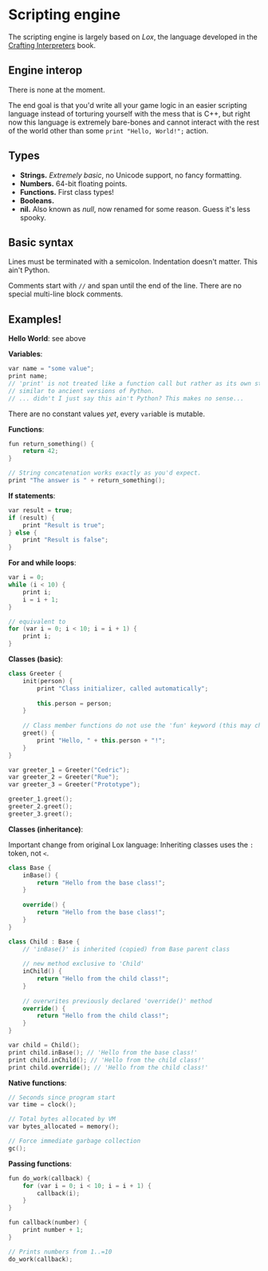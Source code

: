 # Scripting engine

The scripting engine is largely based on _Lox_, the language developed in the [Crafting Interpreters](https://craftinginterpreters.com/) book.

## Engine interop

There is none at the moment.

The end goal is that you'd write all your game logic in an easier scripting language instead of torturing yourself with
the mess that is C++, but right now this language is extremely bare-bones and cannot interact with the rest of the world
other than some `print "Hello, World!";` action.

## Types

- **Strings.** _Extremely basic_, no Unicode support, no fancy formatting.
- **Numbers.** 64-bit floating points.
- **Functions.** First class types!
- **Booleans.**
- **nil.** Also known as _null_, now renamed for some reason. Guess it's less spooky.

## Basic syntax

Lines must be terminated with a semicolon. Indentation doesn't matter. This ain't Python.

Comments start with `//` and span until the end of the line. There are no special multi-line block comments.

## Examples!

**Hello World**: see above

**Variables**:

```c++
var name = "some value";
print name;
// 'print' is not treated like a function call but rather as its own statement,
// similar to ancient versions of Python.
// ... didn't I just say this ain't Python? This makes no sense...
```

There are no constant values _yet_, every `var`iable is mutable.

**Functions**:

```c++
fun return_something() {
    return 42;
}

// String concatenation works exactly as you'd expect.
print "The answer is " + return_something();
```

**If statements**:

```c++
var result = true;
if (result) {
    print "Result is true";
} else {
    print "Result is false";
}
```

**For and while loops**:

```c++
var i = 0;
while (i < 10) {
    print i;
    i = i + 1;
}

// equivalent to
for (var i = 0; i < 10; i = i + 1) {
    print i;
}
```

**Classes (basic)**:

```c++
class Greeter {
    init(person) {
        print "Class initializer, called automatically";
        
        this.person = person;
    }
    
    // Class member functions do not use the 'fun' keyword (this may change)
    greet() {
        print "Hello, " + this.person + "!";
    }
}

var greeter_1 = Greeter("Cedric");
var greeter_2 = Greeter("Rue");
var greeter_3 = Greeter("Prototype");

greeter_1.greet();
greeter_2.greet();
greeter_3.greet();
```

**Classes (inheritance)**:

Important change from original Lox language: Inheriting classes uses the `:` token, not `<`.

```c++
class Base {
    inBase() {
        return "Hello from the base class!";
    }
    
    override() {
        return "Hello from the base class!";
    }
}

class Child : Base {
    // 'inBase()' is inherited (copied) from Base parent class
    
    // new method exclusive to 'Child'
    inChild() {
        return "Hello from the child class!";
    }
    
    // overwrites previously declared 'override()' method
    override() {
        return "Hello from the child class!";
    }
}

var child = Child();
print child.inBase(); // 'Hello from the base class!'
print child.inChild(); // 'Hello from the child class!'
print child.override(); // 'Hello from the child class!'
```

**Native functions**:

```c++
// Seconds since program start
var time = clock();

// Total bytes allocated by VM
var bytes_allocated = memory();

// Force immediate garbage collection
gc();
```

**Passing functions**:
```c++
fun do_work(callback) {
    for (var i = 0; i < 10; i = i + 1) {
        callback(i);
    }
}

fun callback(number) {
    print number + 1;
}

// Prints numbers from 1..=10
do_work(callback);
```

